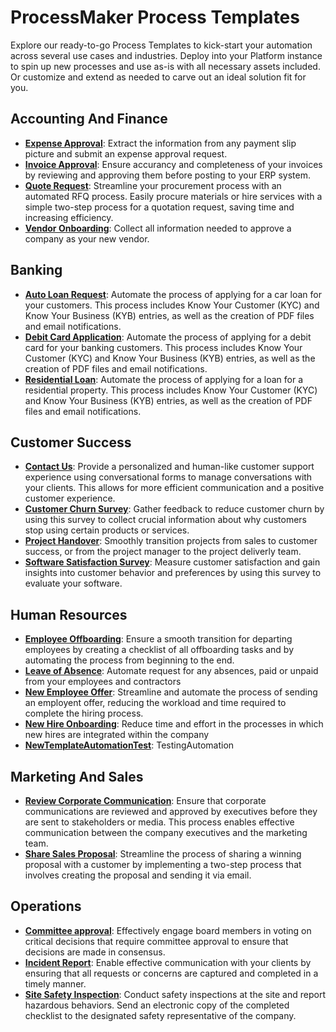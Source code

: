 # ProcessMaker Process Templates
Explore our ready-to-go Process Templates to kick-start your automation across several use cases and industries. Deploy into your Platform instance to spin up new processes and use as-is with all necessary assets included. Or customize and extend as needed to carve out an ideal solution fit for you.
## Accounting And Finance
- **[Expense Approval](/./accounting-and-finance/expense-approval.json)**: Extract the information from any payment slip picture and submit an expense approval request.
- **[Invoice Approval](/./accounting-and-finance/invoice-approval.json)**: Ensure accurancy and completeness of your invoices by reviewing and approving them before posting to your ERP system.
- **[Quote Request](/./accounting-and-finance/quote-request.json)**: Streamline your procurement process with an automated RFQ process. Easily procure materials or hire services with a simple two-step process for a quotation request, saving time and increasing efficiency.
- **[Vendor Onboarding](/./accounting-and-finance/vendor-onboarding.json)**: Collect all information needed to approve a company as your new vendor.

## Banking
- **[Auto Loan Request](/./banking/auto-loan-request.json)**: Automate the process of applying for a car loan for your customers. This process includes Know Your Customer (KYC) and Know Your Business (KYB) entries, as well as the creation of PDF files and email notifications.
- **[Debit Card Application](/./banking/debit-card-application.json)**: Automate the process of applying for a debit card for your banking customers. This process includes Know Your Customer (KYC) and Know Your Business (KYB) entries, as well as the creation of PDF files and email notifications.
- **[Residential Loan](/./banking/residential-loan.json)**: Automate the process of applying for a loan for a residential property. This process includes Know Your Customer (KYC) and Know Your Business (KYB) entries, as well as the creation of PDF files and email notifications.

## Customer Success
- **[Contact Us](/./customer-success/contact-us.json)**: Provide a personalized and human-like customer support experience using conversational forms to manage conversations with your clients. This allows for more efficient communication and a positive customer experience.
- **[Customer Churn Survey](/./customer-success/customer-church-survey.json)**: Gather feedback to reduce customer churn by using this survey to collect crucial information about why customers stop using certain products or services.
- **[Project Handover](/./customer-success/project-handover.json)**: Smoothly transition projects from sales to customer success, or from the project manager to the project deliverly team.
- **[Software Satisfaction Survey](/./customer-success/software-satisfaction-survey.json)**: Measure customer satisfaction and gain insights into customer behavior and preferences by using this survey to evaluate your software.

## Human Resources
- **[Employee Offboarding](/./human-resources/employee-offboarding.json)**: Ensure a smooth transition for departing employees by creating a checklist of all offboarding tasks and by automating the process from beginning to the end.
- **[Leave of Absence](/./human-resources/leave-of-absence.json)**: Automate request for any absences, paid or unpaid from your employees and contractors
- **[New Employee Offer](/./human-resources/new-employee-offer.json)**: Streamline and automate the process of sending an employent offer, reducing the workload and time required to complete the hiring process.
- **[New Hire Onboarding](/./human-resources/new-hire-onboarding.json)**: Reduce time and effort in the processes in which new hires are integrated within the company
- **[NewTemplateAutomationTest](/./human-resources/new-template-automation-test.json)**: TestingAutomation

## Marketing And Sales
- **[Review Corporate Communication](/./marketing-and-sales/review-corporate-communication.json)**: Ensure that corporate communications are reviewed and approved by executives before they are sent to stakeholders or media. This process enables effective communication between the company executives and the marketing team.
- **[Share Sales Proposal](/./marketing-and-sales/share-sales-proposal.json)**: Streamline the process of sharing a winning proposal with a customer by implementing a two-step process that involves creating the proposal and sending it via email.

## Operations
- **[Committee approval](/./operations/committee-approval.json)**: Effectively engage board members in voting on critical decisions that require committee approval to ensure that decisions are made in consensus.
- **[Incident Report](/./operations/incident-report.json)**: Enable effective communication with your clients by ensuring that all requests or concerns are captured and completed in a timely manner.
- **[Site Safety Inspection](/./operations/site-safety-inspection.json)**: Conduct safety inspections at the site and report hazardous behaviors. Send an electronic copy of the completed checklist to the designated safety representative of the company.
